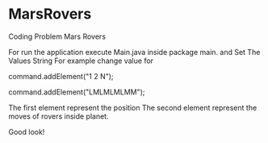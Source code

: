 MarsRovers
==========

Coding Problem Mars Rovers 


For run the application execute Main.java inside package main. and Set The Values String
 For example change value for 
 
 command.addElement("1 2 N");
 
 command.addElement("LMLMLMLMM");
 
 The first element represent the position
 The second element represent the moves of rovers inside planet.
 
 Good look!
